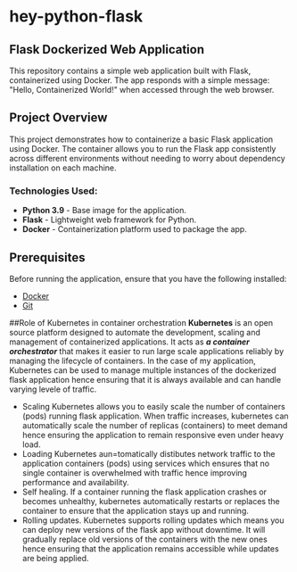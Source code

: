 # hey-python-flask
## Flask Dockerized Web Application

This repository contains a simple web application built with Flask, containerized using Docker.
The app responds with a simple message: "Hello, Containerized World!" when accessed through the web browser.

## Project Overview

This project demonstrates how to containerize a basic Flask application using Docker. 
The container allows you to run the Flask app consistently across different environments without needing to worry about dependency installation on each machine.

### Technologies Used:
- **Python 3.9** - Base image for the application.
- **Flask** - Lightweight web framework for Python.
- **Docker** - Containerization platform used to package the app.

## Prerequisites

Before running the application, ensure that you have the following installed:

- [Docker](https://www.docker.com/get-started)
- [Git](https://git-scm.com/downloads)
  
##Role of Kubernetes in container orchestration
**Kubernetes** is an open source platform designed to automate the development, scaling and management of containerized applications.
It acts as ***a container orchestrator*** that makes it easier to run large scale applications reliably by managing the lifecycle of containers.
In the case of my application, Kubernetes can be used to manage multiple instances of the dockerized flask application hence ensuring that it is always available and can handle varying levele of traffic.
- Scaling
Kubernetes allows you to easily scale the number of containers (pods) running flask application.
When traffic increases, kubernetes can automatically scale the number of replicas (containers) to meet demand hence ensuring the        application to remain responsive even under heavy load.
- Loading
Kubernetes aun=tomatically distibutes network traffic to the application containers (pods) using services which ensures that no         single container is overwhelmed with traffic hence improving performance and availability.
- Self healing.
If a container running the flask application crashes or becomes unhealthy, kubernetes automatically restarts or replaces the container to ensure that the application stays up and running.
- Rolling updates.
Kubernetes supports rolling updates which means you can deploy new versions of the flask app without downtime. It will gradually replace old versions of the containers with the new ones hence ensuring that the application remains accessible while updates are being applied.
